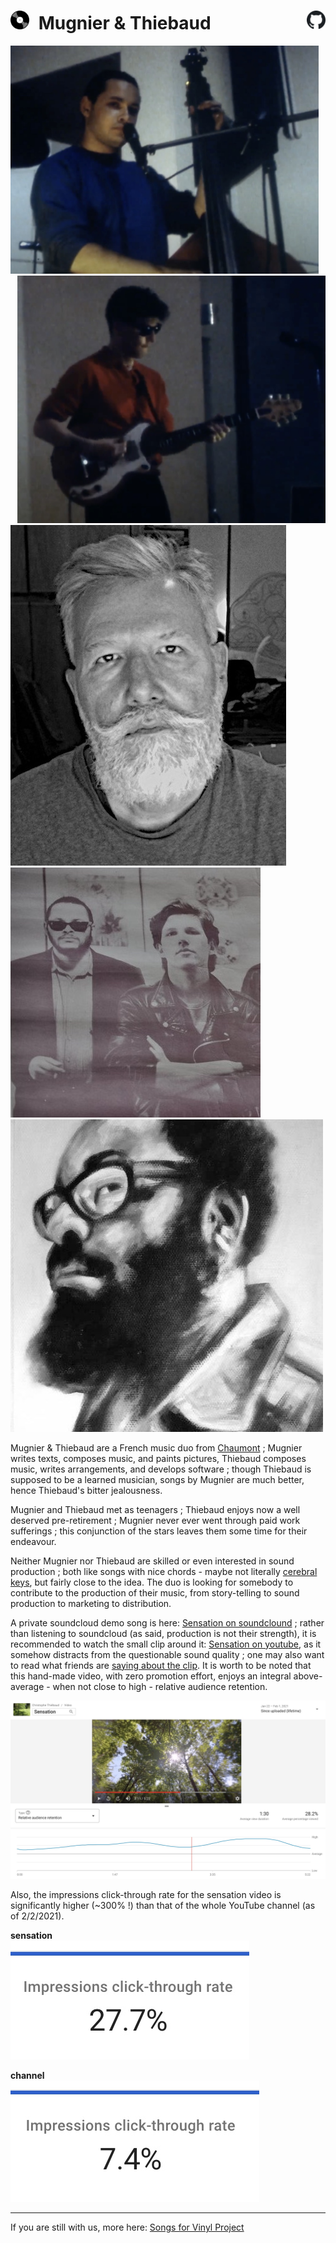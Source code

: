 # <a id="vinyl_brand" style="margin-right:.5rem;" title="Vinyl Title" href="https://mugnierandthiebaud.com/" target="_mugnier_et_thiebaud"><img src="/svgs/vinyl_icon.svg" style="width:30px; height: auto;"></a> Mugnier & Thiebaud<a id="bithub" style="margin-left:.5rem;float: right;" title="Github" href="https://github.com/mugnierandthiebaud/mugnierandthiebaud.github.io" target="_mugnier_et_thiebaud"><img src="/svgs/github.svg" style="width:30px; height: auto;"></a>

<div class="d-flex justify-content-center">
  <div class="col" style="padding-right: .7rem;">
    <img src="/jpegs/Mugnier.jpg" alt="MugnierJeune" class="img-fluid">
  </div>
  <div class="col" style="padding-left: .7rem;">
    <img src="/jpegs/Thiebaud.jpg" alt="ThiebaudJeune" class="img-fluid">
  </div>
</div>
</div>
<div class="row">
  <div class="col">
    <img src="/jpegs/Thiebaud3.jpg" alt="ThiebaudVieux" class="img-fluid">
  </div>
  <div class="col">
    <img src="/mugnierandthiebaud0_cropped.jpg" alt="mugnierandthiebaud" class="img-fluid">
  </div>
  <div class="col">
    <img src="/jpegs/Mugnier2.jpg" alt="MugnierVieux" class="img-fluid">
  </div>
</div>

Mugnier & Thiebaud are a French music duo from [Chaumont](https://en.wikipedia.org/wiki/Chaumont,_Haute-Marne) ; Mugnier writes texts, composes music, and paints pictures, Thiebaud composes music, writes arrangements, and develops software ; though Thiebaud is supposed to be a learned musician, songs by Mugnier are much better, hence Thiebaud's bitter jealousness.

Mugnier and Thiebaud met as teenagers ; Thiebaud enjoys now a well deserved pre-retirement ; Mugnier never ever went through paid work sufferings ; this conjunction of the stars leaves them some time for their endeavour.

Neither Mugnier nor Thiebaud are skilled or even interested in sound production ; both like songs with nice chords - maybe not literally [cerebral keys](https://www.mamalarky.com/about-us), but fairly close to the idea. The duo is looking for somebody to contribute to the production of their music, from story-telling to sound production to marketing to distribution.

A private soundcloud demo song is here:
[Sensation on soundclound](https://soundcloud.com/christophe-thiebaud/sensation-new-mix/s-oyXVmEq51cf)
; rather than listening to soundcloud (as said, production is not their strength), it is recommended to watch the small clip around it:
[Sensation on youtube](https://youtu.be/tkK7Bi7c7Wc), as it somehow distracts from the questionable sound quality ; one may also want to read what friends are [saying about the clip](https://www.facebook.com/christophe.thiebaud/posts/10158927764709593). It is worth to be noted that this hand-made video, with zero promotion effort, enjoys an integral above-average - when not close to high - relative audience retention.

![Relative audience retention](/jpegs/relative_audience_retention.jpg)

Also, the impressions click-through rate for the sensation video is significantly higher (~300% !) than that of the whole YouTube channel (as of 2/2/2021).

**sensation**<br> ![channel](/jpegs/impressions_click-through_rate_sensation.jpg)

**channel**<br> ![sensation](/jpegs/impressions_click-through_rate_channel.jpg)

---

If you are still with us, more here: [Songs for Vinyl Project](https://mugnierandthiebaud.com/)
